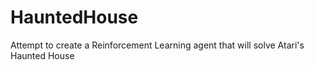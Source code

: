 # HauntedHouse
Attempt to create a Reinforcement Learning agent that will solve Atari's Haunted House 
